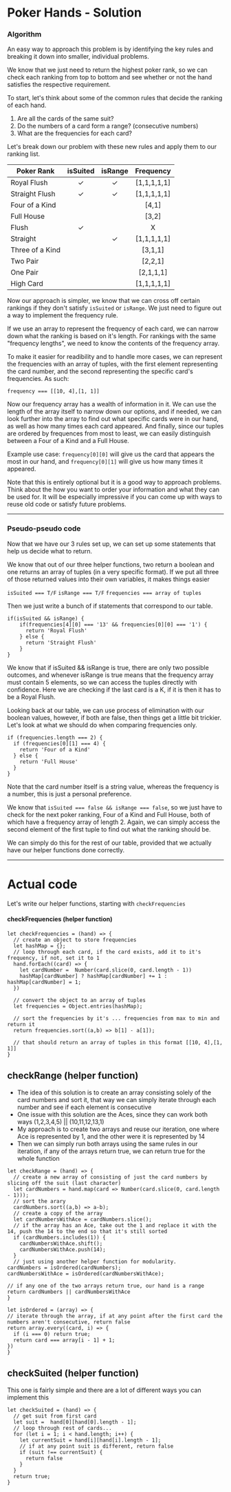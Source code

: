 # Poker Hands - Solution

### Algorithm

An easy way to approach this problem is by identifying the key rules and breaking it down into smaller, individual problems.

We know that we just need to return the highest poker rank, so we can check each ranking from top to bottom and see whether or not the hand satisfies the respective requirement.

To start, let's think about some of the common rules that decide the ranking of each hand.
1. Are all the cards of the same suit?
2. Do the numbers of a card form a range? (consecutive numbers)
3. What are the frequencies for each card?



Let's break down our problem with these new rules and apply them to our ranking list.

| Poker Rank        | isSuited        | isRange  | Frequency |
| ------------- |:-------------:| :-------------:| :-------------:
| Royal Flush      | ✓ | ✓ | [1,1,1,1,1]
| Straight Flush   | ✓ | ✓ | [1,1,1,1,1]
| Four of a Kind   |   |   | [4,1]
| Full House       |   |   | [3,2]
| Flush            | ✓ |   |  X
| Straight         |   | ✓ | [1,1,1,1,1]
| Three of a Kind  |   |   | [3,1,1]
| Two Pair         |   |   | [2,2,1]
| One Pair         |   |   | [2,1,1,1]
| High Card        |   |   | [1,1,1,1,1]

Now our approach is simpler, we know that we can cross off certain rankings if they don't satisfy `isSuited` or `isRange`. We just need to figure out a way to implement the frequency rule.

If we use an array to represent the frequency of each card, we can narrow down what the ranking is based on it's length. For rankings with the same "frequency lengths", we need to know the contents of the frequency array.

To make it easier for readibility and to handle more cases, we can represent the frequencies with an array of tuples, with the first element representing the card number, and the second representing the specific card's frequencies. As such:

 `frequency === [[10, 4],[1, 1]]`

Now our frequency array has a wealth of information in it. We can use the length of the array itself to narrow down our options, and if needed, we can look further into the array to find out what specific cards were in our hand, as well as how many times each card appeared. And finally, since our tuples are ordered by frequences from most to least, we can easily distinguish between a Four of a Kind and a Full House.

Example use case: ```frequency[0][0]``` will give us the card that appears the most in our hand, and ```frequency[0][1]``` will give us how many times it appeared.

Note that this is entirely optional but it is a good way to approach problems. Think about the how you want to order your information and what they can be used for. It will be especially impressive if you can come up with ways to reuse old code or satisfy future problems.


---

### Pseudo-pseudo code

Now that we have our 3 rules set up, we can set up some statements that help us decide what to return.

We know that out of our three helper functions, two return a boolean and one returns an array of tuples (in a very specific format). If we put all three of those returned values into their own variables, it makes things easier

`isSuited === T/F`
`isRange === T/F`
`frequencies === array of tuples`

Then we just write a bunch of if statements that correspond to our table.

```
if(isSuited && isRange) {
    if(frequencies[4][0] === '13' && frequencies[0][0] === '1') {
      return 'Royal Flush'
    } else {
      return 'Straight Flush'
    }
}
```

We know that if isSuited && isRange is true, there are only two possible outcomes, and whenever isRange is true means that the frequency array must contain 5 elements, so we can access the tuples directly with confidence. Here we are checking if the last card is a K, if it is then it has to be a Royal Flush.


Looking back at our table, we can use process of elimination with our boolean values, however, if both are false, then things get a little bit trickier. Let's look at what we should do when comparing frequencies only.

```
if (frequencies.length === 2) {
  if (frequencies[0][1] === 4) {
    return 'Four of a Kind'
  } else {
    return 'Full House'
  }
}
```

Note that the card number itself is a string value, whereas the frequency is a number, this is just a personal preference.

We know that `isSuited === false && isRange === false`, so we just have to check for the next poker ranking, Four of a Kind and Full House, both of which have a frequency array of length 2. Again, we can simply access the second element of the first tuple to find out what the ranking should be.

We can simply do this for the rest of our table, provided that we actually have our helper functions done correctly.


---
# Actual code
Let's write our helper functions, starting with `checkFrequencies`
#### checkFrequencies (helper function)
```
let checkFrequencies = (hand) => {
  // create an object to store frequencies
  let hashMap = {};
  // loop through each card, if the card exists, add it to it's frequency, if not, set it to 1
  hand.forEach((card) => {
    let cardNumber =  Number(card.slice(0, card.length - 1))
    hashMap[cardNumber] ? hashMap[cardNumber] += 1 : hashMap[cardNumber] = 1;
  })

  // convert the object to an array of tuples
  let frequencies = Object.entries(hashMap);

  // sort the frequencies by it's ... frequencies from max to min and return it
  return frequencies.sort((a,b) => b[1] - a[1]);

  // that should return an array of tuples in this format [[10, 4],[1, 1]]
}
```


## checkRange (helper function)
 * The idea of this solution is to create an array consisting solely of the card numbers and sort it, that way we can simply iterate through each number and see if each element is consecutive
* One issue with this solution are the Aces, since they can work both ways (1,2,3,4,5) || (10,11,12,13,1)
*  My approach is to create two arrays and reuse our iteration, one where Ace is represented by 1, and the other were it is represented by 14
*  Then we can simply run both arrays using the same rules in our iteration, if any of the arrays return true, we can return true for the whole function
```
let checkRange = (hand) => {
  // create a new array of consisting of just the card numbers by slicing off the suit (last character)
  let cardNumbers = hand.map(card => Number(card.slice(0, card.length - 1)));
  // sort the arary
  cardNumbers.sort((a,b) => a-b);
  // create a copy of the array
  let cardNumbersWithAce = cardNumbers.slice();
  // if the array has an Ace, take out the 1 and replace it with the 14, push the 14 to the end so that it's still sorted
  if (cardNumbers.includes(1)) {
    cardNumbersWithAce.shift();
    cardNumbersWithAce.push(14);
  }
  // just using another helper function for modularity.
cardNumbers = isOrdered(cardNumbers);
cardNumbersWithAce = isOrdered(cardNumbersWithAce);

// if any one of the two arrays return true, our hand is a range
return cardNumbers || cardNumbersWithAce
}
```

```
let isOrdered = (array) => {
// iterate through the array, if at any point after the first card the numbers aren't consecutive, return false
return array.every((card, i) => {
  if (i === 0) return true;
  return card === array[i - 1] + 1;
})
}
```



## checkSuited (helper function)

This one is fairly simple and there are a lot of different ways you can implement this

```
let checkSuited = (hand) => {
  // get suit from first card
  let suit =  hand[0][hand[0].length - 1];
  // loop through rest of cards...
  for (let i = 1; i < hand.length; i++) {
    let currentSuit = hand[i][hand[i].length - 1];
    // if at any point suit is different, return false
    if (suit !== currentSuit) {
      return false
    }
  }
  return true;
}
```
